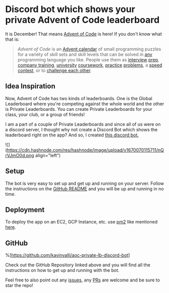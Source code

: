 # Discord bot which shows your private Advent of Code leaderboard

It is December! That means [Advent of Code](https://adventofcode.com) is here! If you don't know what that is:

> *Advent of Code* is an [Advent calendar](https://en.wikipedia.org/wiki/Advent_calendar) of small programming puzzles for a variety of skill sets and skill levels that can be solved in [any](https://github.com/search?q=advent+of+code) programming language you like. People use them as [interview](https://y3l2n.com/2018/05/09/interview-prep-advent-of-code/) [prep](https://twitter.com/dznqbit/status/1037607793144938497), [company training](https://twitter.com/pgoultiaev/status/950805811583963137), [university](https://gitlab.com/imhoffman/fa19b4-mat3006/wikis/home) [coursework](https://gribblelab.org/teaching/scicomp2021/index.html), [practice](https://twitter.com/mrdanielklein/status/936267621468483584) [problems](https://comp215.blogs.rice.edu/), a [speed contest](https://adventofcode.com/leaderboard), or to [challenge each other](https://www.reddit.com/r/adventofcode/search?q=flair%3Aupping&restrict_sr=on).

## Idea Inspiration

Now, Advent of Code has two kinds of leaderboards. One is the Global Leaderboard where you're competing against the whole world and the other is Private Leaderboards. You can create Private Leaderboards for your class, your club, or a group of friends!

I am a part of a couple of Private Leaderboards and since all of us were on a discord server, I thought why not create a Discord Bot which shows the leaderboard right on the app? And so, I created [this discord bot.](https://github.com/kavinvalli/aoc-private-lb-discord-bot)

![](https://cdn.hashnode.com/res/hashnode/image/upload/v1670070115711/nQrVJmO0d.png align="left")

## Setup

The bot is very easy to set up and get up and running on your server. Follow the instructions on the [GitHub README](https://github.com/kavinvalli/aoc-private-lb-discord-bot#setup) and you will be up and running in no time.

## Deployment

To deploy the app on an EC2, GCP Instance, etc. use [pm2](https://pm2.keymetrics.io/) like mentioned [here](https://github.com/kavinvalli/aoc-private-lb-discord-bot#deployment).

## GitHub

%[https://github.com/kavinvalli/aoc-private-lb-discord-bot] 

Check out the GitHub Repository linked above and you will find all the instructions on how to get up and running with the bot.

Feel free to also point out any [issues](https://github.com/kavinvalli/aoc-private-lb-discord-bot/issues), any [PRs](https://github.com/kavinvalli/aoc-private-lb-discord-bot/pulls) are welcome and be sure to star the repo!